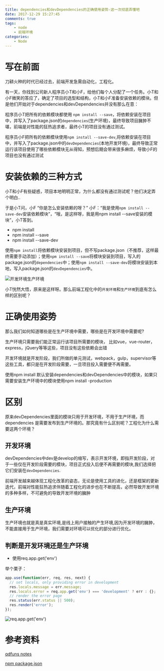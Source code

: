 ```yaml
---
title: dependencies和devDependencies的正确使用姿势-这一次彻底弄懂吧
date: 2017-12-29 15:27:45
comments: true
tags:
    - node
    - 前端环境
categories:
    - Node
---
```


# 写在前面
刀耕火种的时代已经过去，前端开发急需自动化，工程化。

有一天，你找到公司新人程序员小T和小F，给他们每个人分配了一个任务。小T和小F微笑的答应了，确定了项目的选型和结构，小T和小F准备安装依赖的模块。但是他们开始对于dependencies和devDependencies并没有那么在意：

程序员小T把所有的依赖模块都使用 `npm install --save`，将依赖安装在项目中，并写入了package.json的`dependencies`(生产环境)，最终导致项目臃肿不堪，前端是对性能的狂热追求者，最终小T的项目没有通过测试。 

程序员小F把所有的依赖模块使用`npm install --save-dev`,将依赖安装在项目中，并写入了package.json中的`devDependencies`(本地开发环境)，最终导致正常运行该项目使用了哪些依赖模块无从得知，预想后期会带来很多麻烦，导致小F的项目也没有通过测试

# 安装依赖的三种方式
小T和小F有些疑惑，项目本地明明正常，为什么都没有通过测试呢？他们决定弄个明白..


于是小T问，小F “你是怎么安装依赖的呀？” 小F：“我是使用`npm install --save-dev`安装依赖模块”，“哦，是这样呀，我是用npm install --save安装的模块”，小T答到。

- npm install 
- npm install --save
- npm install --save-dev

使用`npm install`将依赖模块安装到项目，但不写package.json（不推荐，这样最终需要手动添加）；使用`npm install --save`将模块安装到项目，写入的package.json的`dependencies`中；使用`npm install --save-dev`将模块安装到本地，写入package.json的`devDependencies`中。

![开发环境生产环境](http://www.chenqaq.com/assets/images/dev1.png)

小T恍然大悟，原来是这样呀。那么前端工程化中的`开发环境`和`生产环境`到底有怎么样的区别呢？

# 正确使用姿势

那么我们如何知道哪些是在生产环境中需要，哪些是在开发环境中需要呢?

生产环境只需要我们能正常运行该项目所需要的模块， 比如vue，vue-router，express，jQuery等等这些，项目没有这些依赖会出错

开发环境就是开发阶段，我们所做的单元测试，webpack，gulp，supervisor等这些工具，都只是在开发阶段需要，一旦项目投入需要便不再需要。

使用npm install 默认安装dependencies和devDependencies中的模块，如果只需要安装生产环境中的模块使用npm install -production

# 区别

原来devDependencies里面的模块只用于开发环境，不用于生产环境，而 dependencies 是需要发布到生产环境的。那究竟有什么区别呢？工程化为什么需要这两个环境？

## 开发环境
devDependencies中dev是develop的缩写，表示开发环境，即指开发阶段，对于一些仅在开发阶段需要的模块，项目正式投入后便不再需要的模块,我们选择把它们安装在`devDependencies`.

前端开发越来越体现工程化改革的姿态，无论是使用工具的进化，还是框架的更新迭代，前端对性能狂热追求伴随着工程化的进步也在不断提高，必然导致开发环境的多种多样，不可避免的导致开发环境的臃肿

## 生产环境
生产环境也就是真是真实环境,是线上用户接触的产生环境,因为开发环境的臃肿，不能直接用于生产环境，我们需要对环境可以优化的部分进行优化。

## 判断是开发环境还是生产环境
- 使用req.app.get('env')

举个栗子：
```js
app.use(function(err, req, res, next) {
  // set locals, only providing error in development
  res.locals.message = err.message;
  res.locals.error = req.app.get('env') === 'development' ? err : {};
  // render the error page
  res.status(err.status || 500);
  res.render('error');
});
```
![req.app.get('env')](http://www.chenqaq.com/assets/images/env2.png)


# 参考资料

[qdfuns notes](http://www.qdfuns.com/notes/25650/cb89922bcb597ca2cd13d5e61b180358.html)

[npm package.json](https://docs.npmjs.com/files/package.json)






